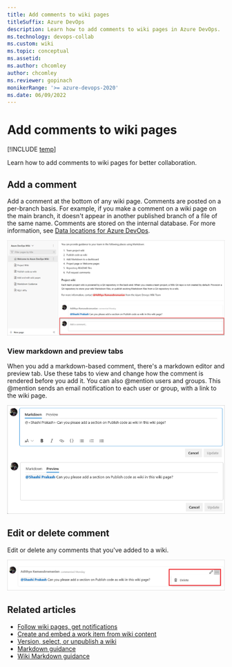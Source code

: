 ```yaml
---
title: Add comments to wiki pages 
titleSuffix: Azure DevOps 
description: Learn how to add comments to wiki pages in Azure DevOps. 
ms.technology: devops-collab
ms.custom: wiki
ms.topic: conceptual
ms.assetid:
ms.author: chcomley
author: chcomley
ms.reviewer: gopinach
monikerRange: '>= azure-devops-2020'
ms.date: 06/09/2022 
---
```


# Add comments to wiki pages

[!INCLUDE [temp](../../includes/version-azure-devops-plus-azure-devops-server-2020.md)]

Learn how to add comments to wiki pages for better collaboration.

## Add a comment

Add a comment at the bottom of any wiki page. Comments are posted on a per-branch basis. For example, if you make a comment on a wiki page on the main branch, it doesn't appear in another published branch of a file of the same name. Comments are stored on the internal database. For more information, see [Data locations for Azure DevOps](../../organizations/security/data-location.md).

![Create comment on wiki page](media/wiki/add-wiki-comment.png)

### View markdown and preview tabs

When you add a markdown-based comment, there's a markdown editor and preview tab. Use these tabs to view and change how the comment is rendered before you add it. You can also @mention users and groups. This @mention sends an email notification to each user or group, with a link to the wiki page.

![Wiki comments in markdown and preview tabs](media/wiki/wiki-comments-markdown-preview-tabs.png)

## Edit or delete comment

Edit or delete any comments that you've added to a wiki.

![Edit or delete wiki comment](media/wiki/wiki-comment.png)

## Related articles


- [Follow wiki pages, get notifications](follow-notifications-wiki-pages.md)
- [Create and embed a work item from wiki content](create-embed-wit-from-wiki.md)
- [Version, select, or unpublish a wiki](wiki-select-unpublish-versions.md)
- [Markdown guidance](markdown-guidance.md)
- [Wiki Markdown guidance](wiki-markdown-guidance.md)

